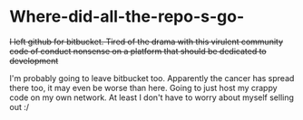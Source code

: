 # Where-did-all-the-repo-s-go-
<s>I left github for bitbucket. Tired of the drama with this virulent community code of conduct nonsense on a platform that should be dedicated to development</s>

I'm probably going to leave bitbucket too. Apparently the cancer has spread there too, it may even be worse than here. Going to just host my crappy code on my own network. At least I don't have to worry about myself selling out :/
